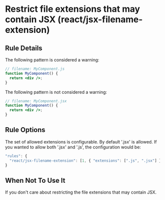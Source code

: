 # Restrict file extensions that may contain JSX (react/jsx-filename-extension)

## Rule Details

The following pattern is considered a warning:

```jsx
// filename: MyComponent.js
function MyComponent() {
  return <div />;
}
```

The following pattern is not considered a warning:

```jsx
// filename: MyComponent.jsx
function MyComponent() {
  return <div />;
}
```

## Rule Options

The set of allowed extensions is configurable. By default '.jsx' is allowed. If you wanted to allow both '.jsx' and '.js', the configuration would be:

```js
"rules": {
  "react/jsx-filename-extension": [1, { "extensions": [".js", ".jsx"] }]
}
```

## When Not To Use It

If you don't care about restricting the file extensions that may contain JSX.
